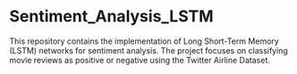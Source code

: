 # Sentiment_Analysis_LSTM
This repository contains the implementation of Long Short-Term Memory (LSTM) networks for sentiment analysis. The project focuses on classifying movie reviews as positive or negative using the Twitter Airline Dataset.
